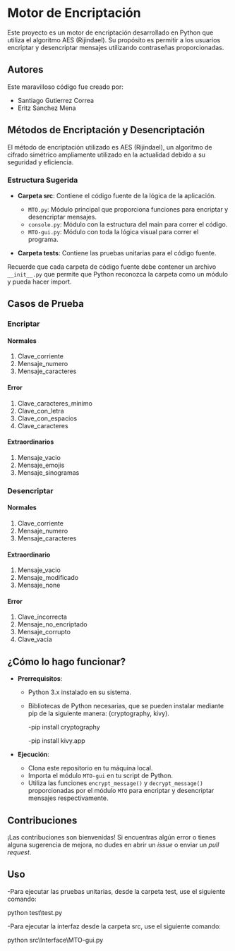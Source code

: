 # Motor de Encriptación

Este proyecto es un motor de encriptación desarrollado en Python que utiliza el algoritmo AES (Rijindael). Su propósito es permitir a los usuarios encriptar y desencriptar mensajes utilizando contraseñas proporcionadas.

## Autores

Este maravilloso código fue creado por:

- Santiago Gutierrez Correa
- Eritz Sanchez Mena

## Métodos de Encriptación y Desencriptación

El método de encriptación utilizado es AES (Rijindael), un algoritmo de cifrado simétrico ampliamente utilizado en la actualidad debido a su seguridad y eficiencia.


### Estructura Sugerida

- **Carpeta src**: Contiene el código fuente de la lógica de la aplicación.
  - `MTO.py`: Módulo principal que proporciona funciones para encriptar y desencriptar mensajes.
  - `console.py`: Módulo con la estructura del main para correr el código.
  - `MTO-gui.py`: Módulo con toda la lógica visual para correr el programa.

- **Carpeta tests**: Contiene las pruebas unitarias para el código fuente.

Recuerde que cada carpeta de código fuente debe contener un archivo `__init__.py` que permite que Python reconozca la carpeta como un módulo y pueda hacer import.

## Casos de Prueba

### Encriptar

#### Normales
1. Clave_corriente
2. Mensaje_numero
3. Mensaje_caracteres

#### Error
1. Clave_caracteres_minimo
2. Clave_con_letra
3. Clave_con_espacios
4. Clave_caracteres

#### Extraordinarios
1. Mensaje_vacio
2. Mensaje_emojis
3. Mensaje_sinogramas

### Desencriptar

#### Normales
1. Clave_corriente
2. Mensaje_numero
3. Mensaje_caracteres

#### Extraordinario
1. Mensaje_vacio
2. Mensaje_modificado
3. Mensaje_none

#### Error
1. Clave_incorrecta
2. Mensaje_no_encriptado
3. Mensaje_corrupto
4. Clave_vacia

## ¿Cómo lo hago funcionar?

- **Prerrequisitos**: 
  - Python 3.x instalado en su sistema.
  - Bibliotecas de Python necesarias, que se pueden instalar mediante pip de la siguiente manera: (cryptography, kivy).
    
    -pip install cryptography
    
    -pip install kivy.app

- **Ejecución**: 
  - Clona este repositorio en tu máquina local.
  - Importa el módulo `MTO-gui` en tu script de Python.
  - Utiliza las funciones `encrypt_message()` y `decrypt_message()` proporcionadas por el módulo `MTO` para encriptar y desencriptar mensajes respectivamente.

## Contribuciones

¡Las contribuciones son bienvenidas! Si encuentras algún error o tienes alguna sugerencia de mejora, no dudes en abrir un *issue* o enviar un *pull request*.

## Uso

-Para ejecutar las pruebas unitarias, desde la carpeta test, use el siguiente comando:

  python test\test.py

-Para ejecutar la interfaz desde la carpeta src, use el siguiente comando:
    
  python src\Interface\MTO-gui.py